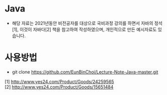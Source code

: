 # Java
- 해당 자료는 2021년동안 비전공자를 대상으로 국비과정 강의를 하면서 자바의 정석[1], 이것이 자바다[2] 책을 참고하여 작성하였으며, 개인적으로 만든 예시자료도 있습니다.


# 사용방법
- git clone https://github.com/EunBinChoi/Lecture-Note-Java-master.git

[1] http://www.yes24.com/Product/Goods/24259565  
[2] http://www.yes24.com/Product/Goods/15651484

